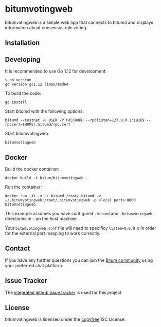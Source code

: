 # bitumvotingweb

bitumvotingweb is a simple web app that connects to bitumd and displays
information about consensus rule voting.

## Installation

## Developing

It is recommended to use Go 1.12 for development:

```no-highlight
$ go version
go version go1.12 linux/amd64
```

To build the code:

```no-highlight
go install
```

Start bitumd with the following options:

```no-highlight
bitumd --testnet -u USER -P PASSWORD --rpclisten=127.0.0.1:19109 --rpccert=$HOME/.bitumd/rpc.cert
```

Start bitumvotingweb:

```no-highlight
bitumvotingweb
```

## Docker

Build the docker container:

```no-highlight
docker build -t bitum/bitumvotingweb .
```

Run the container:

```no-highlight
docker run -it -v ~/.bitumd:/root/.bitumd -v ~/.bitumvotingweb:/root/.bitumvotingweb -p <local port>:8000 bitumvotingweb
```

This example assumes you have configured `.bitumd` and `.bitumvotingweb` directories in `~` on the host machine.

Your `bitumvotingweb.conf` file will need to specificy `listen=0.0.0.0` in order for the external port mapping to work correctly.

## Contact

If you have any further questions you can join the [Bitum community](https://bitum.org/community/) using your preferred chat platform.

## Issue Tracker

The [integrated github issue tracker](https://github.com/bitum-project/bitumvotingweb/issues) is used for this project.

## License

bitumvotingweb is licensed under the [copyfree](http://copyfree.org) ISC License.
